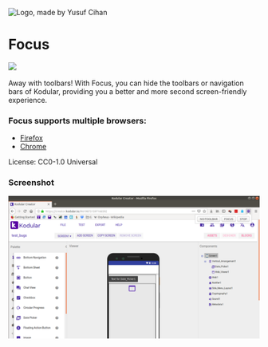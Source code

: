 ![Logo, made by Yusuf Cihan](https://addons.cdn.mozilla.net/user-media/addon_icons/1588/1588969-128.png)
# Focus
[![](https://img.shields.io/badge/Platform-Chrome-blue.svg?style=for-the-badge)](#)

Away with toolbars! With Focus, you can hide the toolbars or navigation bars of Kodular, providing you a better and more second screen-friendly experience. 

### Focus supports multiple browsers:

* [Firefox](https://github.com/focus-for-kodular/focus-firefox)
* [Chrome](https://github.com/focus-for-kodular/focus-chrome)

License: CC0-1.0 Universal

### Screenshot
![The creator, showing the addon, on Ubuntu 18.04](https://raw.githubusercontent.com/Daaniiieel/focus-for-firefox/master/screenshot.png)

